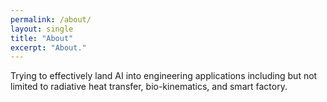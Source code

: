 ```yaml
---
permalink: /about/
layout: single
title: "About"
excerpt: "About."
---
```


Trying to effectively land AI into engineering applications including but not limited to radiative heat transfer, bio-kinematics, and smart factory.

